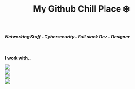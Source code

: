 ###
<h1 style="text-align: center;">My Github Chill Place ❄️ </h1>

<br>

  <h5>
    Networking Stuff - Cybersecurity - Full stack Dev - Designer
  </h5>
<br>
<p>
  <b>I work with... </b>
</p>

<p align="left">
  <a href="https://skillicons.dev">
    <img src="https://skillicons.dev/icons?i=git,docker,codepen,debian,discord,django" />
    <br>
    <img src="https://skillicons.dev/icons?i=flask,github,go,html,css,js" />
    <br>
    <img src="https://skillicons.dev/icons?i=kali,linux,mongodb,nodejs,php,raspberrypi" />
    <br>
    <img src="https://skillicons.dev/icons?i=py,ps,ai,react,redhat,windows" />
  </a>
</p>
